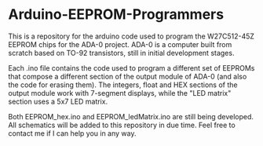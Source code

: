 # Arduino-EEPROM-Programmers
This is a repository for the arduino code used to program the W27C512-45Z EEPROM chips for the ADA-0 project. ADA-0 is a computer built from scratch based on TO-92 transistors, still in initial development stages.

Each .ino file contains the code used to program a different set of EEPROMs that compose a different section of the output module of ADA-0 (and also the code for erasing them). The integers, float and HEX sections of the output module work with 7-segment displays, while the "LED matrix" section uses a 5x7 LED matrix.

Both EEPROM_hex.ino and EEPROM_ledMatrix.ino are still being developed. All schematics will be added to this repository in due time. Feel free to contact me if I can help you in any way.
